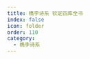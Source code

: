 ```yaml
---
title: 檇李诗系 钦定四库全书
index: false
icon: folder
order: 110
category:
  - 檇李诗系
---
```


<AutoCatalog  />
